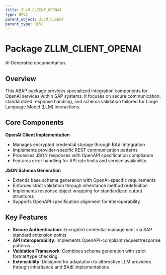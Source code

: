 ```yaml
---
title: ZLLM_CLIENT_OPENAI
type: DEVC
parent_object: ZLLM_CLIENT
parent_type: DEVC
---
```


# Package ZLLM_CLIENT_OPENAI

AI Generated documentation.

## Overview  

This ABAP package provides specialized integration components for OpenAI services within SAP systems. It focuses on secure communication, standardized response handling, and schema validation tailored for Large Language Model (LLM) interactions.

## Core Components  

**OpenAI Client Implementation**  

- Manages encrypted credential storage through BAdI integration  
- Implements provider-specific REST communication patterns  
- Processes JSON responses with OpenAPI specification compliance  
- Features error handling for API rate limits and service availability  

**JSON Schema Generation**  

- Extends base schema generation with OpenAI-specific requirements  
- Enforces strict validation through inheritance method redefinition  
- Implements response object wrapping for standardized output structures  
- Supports OpenAPI specification alignment for interoperability  

## Key Features  

- **Secure Authentication**: Encrypted credential management via SAP standard extension points  
- **API Interoperability**: Implements OpenAPI-compliant request/response patterns  
- **Validation Framework**: Combines schema generation with strict format/type checking  
- **Extensibility**: Designed for adaptation to alternative LLM providers through inheritance and BAdI implementations
